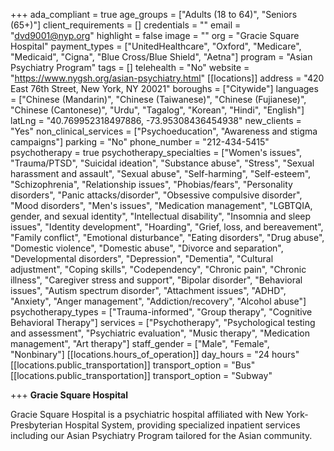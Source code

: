 +++
ada_compliant = true
age_groups = ["Adults (18 to 64)", "Seniors (65+)"]
client_requirements = []
credentials = ""
email = "dvd9001@nyp.org"
highlight = false
image = ""
org = "Gracie Square Hospital"
payment_types = ["UnitedHealthcare", "Oxford", "Medicare", "Medicaid", "Cigna", "Blue Cross/Blue Shield", "Aetna"]
program = "Asian Psychiatry Program"
tags = []
telehealth = "No"
website = "https://www.nygsh.org/asian-psychiatry.html"
[[locations]]
address = "420 East 76th Street, New York, NY  20021"
boroughs = ["Citywide"]
languages = ["Chinese (Mandarin)", "Chinese (Taiwanese)", "Chinese (Fujianese)", "Chinese (Cantonese)", "Urdu", "Tagalog", "Korean", "Hindi", "English"]
latLng = "40.769952318497886, -73.95308436454938"
new_clients = "Yes"
non_clinical_services = ["Psychoeducation", "Awareness and stigma campaigns"]
parking = "No"
phone_number = "212-434-5415"
psychotherapy = true
psychotherapy_specialties = ["Women's issues", "Trauma/PTSD", "Suicidal ideation", "Substance abuse", "Stress", "Sexual harassment and assault", "Sexual abuse", "Self-harming", "Self-esteem", "Schizophrenia", "Relationship issues", "Phobias/fears", "Personality disorders", "Panic attacks/disorder", "Obsessive compulsive disorder", "Mood disorders", "Men's issues", "Medication management", "LGBTQIA, gender, and sexual identity", "Intellectual disability", "Insomnia and sleep issues", "Identity development", "Hoarding", "Grief, loss, and bereavement", "Family conflict", "Emotional disturbance", "Eating disorders", "Drug abuse", "Domestic violence", "Domestic abuse", "Divorce and separation", "Developmental disorders", "Depression", "Dementia", "Cultural adjustment", "Coping skills", "Codependency", "Chronic pain", "Chronic illness", "Caregiver stress and support", "Bipolar disorder", "Behavioral issues", "Autism spectrum disorder", "Attachment issues", "ADHD", "Anxiety", "Anger management", "Addiction/recovery", "Alcohol abuse"]
psychotherapy_types = ["Trauma-informed", "Group therapy", "Cognitive Behavioral Therapy"]
services = ["Psychotherapy", "Psychological testing and assessment", "Psychiatric evaluation", "Music therapy", "Medication management", "Art therapy"]
staff_gender = ["Male", "Female", "Nonbinary"]
[[locations.hours_of_operation]]
day_hours = "24 hours"
[[locations.public_transportation]]
transport_option = "Bus"
[[locations.public_transportation]]
transport_option = "Subway"

+++
**Gracie Square Hospital**

Gracie Square Hospital is a psychiatric hospital affiliated with New York-Presbyterian Hospital System, providing specialized inpatient services including our Asian Psychiatry Program tailored for the Asian community.